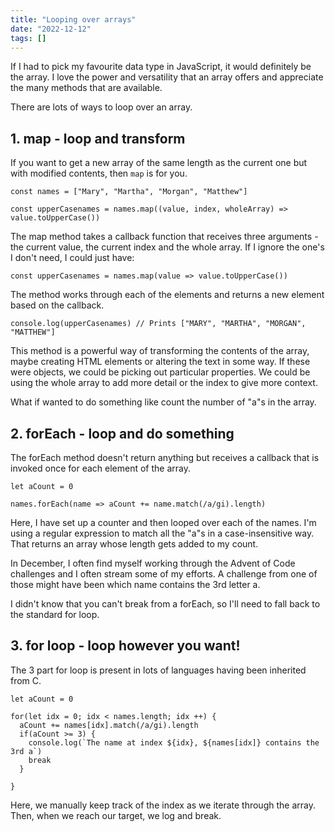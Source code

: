 ```yaml
---
title: "Looping over arrays"
date: "2022-12-12"
tags: []
---
```


If I had to pick my favourite data type in JavaScript, it would definitely be the array. I love the power and versatility that an array offers and appreciate the many methods that are available.

There are lots of ways to loop over an array.

## 1\. map - loop and transform

If you want to get a new array of the same length as the current one but with modified contents, then `map` is for you.

```
const names = ["Mary", "Martha", "Morgan", "Matthew"]

const upperCasenames = names.map((value, index, wholeArray) => value.toUpperCase())
```

The map method takes a callback function that receives three arguments - the current value, the current index and the whole array. If I ignore the one's I don't need, I could just have:

```
const upperCasenames = names.map(value => value.toUpperCase())
```

The method works through each of the elements and returns a new element based on the callback.

```
console.log(upperCasenames) // Prints ["MARY", "MARTHA", "MORGAN", "MATTHEW"]
```

This method is a powerful way of transforming the contents of the array, maybe creating HTML elements or altering the text in some way. If these were objects, we could be picking out particular properties. We could be using the whole array to add more detail or the index to give more context.

What if wanted to do something like count the number of "a"s in the array.

## 2\. forEach - loop and do something

The forEach method doesn't return anything but receives a callback that is invoked once for each element of the array.

```
let aCount = 0

names.forEach(name => aCount += name.match(/a/gi).length)
```

Here, I have set up a counter and then looped over each of the names. I'm using a regular expression to match all the "a"s in a case-insensitive way. That returns an array whose length gets added to my count.

In December, I often find myself working through the Advent of Code challenges and I often stream some of my efforts. A challenge from one of those might have been which name contains the 3rd letter a.

I didn't know that you can't break from a forEach, so I'll need to fall back to the standard for loop.

## 3\. for loop - loop however you want!

The 3 part for loop is present in lots of languages having been inherited from C.

```
let aCount = 0

for(let idx = 0; idx < names.length; idx ++) {
  aCount += names[idx].match(/a/gi).length
  if(aCount >= 3) {
    console.log(`The name at index ${idx}, ${names[idx]} contains the 3rd a`)
    break
  }

}
```

Here, we manually keep track of the index as we iterate through the array. Then, when we reach our target, we log and break.

